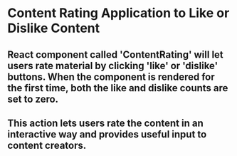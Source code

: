 # Content Rating Application to Like or Dislike Content
## React component called 'ContentRating' will let users rate material by clicking 'like' or 'dislike' buttons. When the component is rendered for the first time, both the like and dislike counts are set to zero.
## This action lets users rate the content in an interactive way and provides useful input to content creators.
